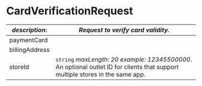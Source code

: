 
# CardVerificationRequest

| *description*:   | *Request to verify card validity.*|
|----|----|
| paymentCard |  |
| billingAddress |   |
| storeId |    ``` string ```  *maxLength: 20  example: 12345500000*. An optional outlet ID for clients that support multiple stores in the same app.|